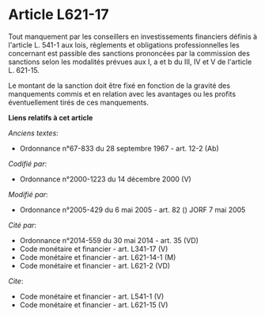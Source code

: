 # Article L621-17

Tout manquement par les conseillers en investissements financiers définis à l'article L. 541-1 aux lois, règlements et
obligations professionnelles les concernant est passible des sanctions prononcées par la commission des sanctions selon les
modalités prévues aux I, a et b du III, IV et V de l'article L. 621-15. 

Le montant de la sanction doit être fixé en fonction de la gravité des manquements commis et en relation avec les avantages
ou les profits éventuellement tirés de ces manquements.

**Liens relatifs à cet article**

_Anciens textes_:

  - Ordonnance n°67-833 du 28 septembre 1967 - art. 12-2 (Ab)

_Codifié par_:

  - Ordonnance n°2000-1223 du 14 décembre 2000 (V)

_Modifié par_:

  - Ordonnance n°2005-429 du 6 mai 2005 - art. 82 () JORF 7 mai 2005

_Cité par_:

  - Ordonnance n°2014-559 du 30 mai 2014 - art. 35 (VD)
  - Code monétaire et financier - art. L341-17 (V)
  - Code monétaire et financier - art. L621-14-1 (M)
  - Code monétaire et financier - art. L621-2 (VD)

_Cite_:

  - Code monétaire et financier - art. L541-1 (V)
  - Code monétaire et financier - art. L621-15 (V)
